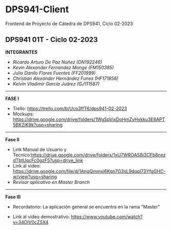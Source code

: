 # DPS941-Client
Frontend de Proyecto de Cátedra de DPS941, Ciclo 02-2023

DPS941 01T - Ciclo 02-2023 
-----------------------------------
**INTEGRANTES**
- *Ricardo Arturo De Paz Núñez (DN192246)*
- *Kevin Alexander Fernandez Monge (FM150385)*
- *Julio Danilo Flores Fuentes (FF201999)*
- *Christian Alexander Hernández Funes (HF171856)*
- *Kelvin Vladimir García Juárez (GJ111587)*

-------------------------------
**FASE I**
- Trello: https://trello.com/b/Ucp3ffT6/dps941-02-2023
- Mockups: https://drive.google.com/drive/folders/1WgSpVjxDoHmZyHxkku3E8APT5BKZjK9k?usp=sharing
---------------------------------
**Fase II**
- Link Manual de Usuario y Tecnico:https://drive.google.com/drive/folders/1xU7WROAS8i3CFb8nezdTbtUqcFc0gzF5?usp=drive_link
- Link al video: https://drive.google.com/file/d/1AngQmmxj6Kqn7G3sL9dqpI73YfgGHC-w/view?usp=sharing
- *Revisar aplicativo en Master Branch*
---------------------------------
**Fase III**
- Recordatorio: La aplicación general se encuentra en la rama "Master"

- Link al video demostrativo: https://www.youtube.com/watch?v=34OlV0cZSX4

